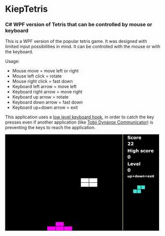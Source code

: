 # KiepTetris
### C# WPF version of Tetris that can be controlled by mouse or keyboard
This is a WPF version of the popular tetris game. It was designed with limited input possibilities in mind. It can be controlled with the mouse or with the keyboard.

Usage:
 - Mouse move = move left or right
 - Mouse left click = rotate
 - Mouse right click = fast down
 - Keyboard left arrow = move left
 - Keyboard right arrow = move right
 - Keyboard up arrow = rotate
 - Keyboard down arrow = fast down
 - Keyboard up+down arrow = exit

This application uses a [low level keyboard hook](LowLevelKeyboardHook.cs), in order to catch the key presses even if another application (like [Tobii Dynavox Communicator](http://www.tobiidynavox.com/)) is preventing the keys to reach the application.

![Screenshot](Screenshot.png "Screenshot")
